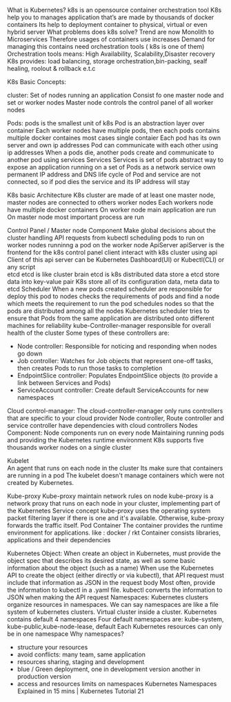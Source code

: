 
What is Kubernetes?
k8s is an opensource container orchestration tool
K8s help you to manages application that’s are made by thousands of docker containers
Its help to deployment  container to physical, virtual or even hybrid server
What problems does k8s solve?
Trend are now Monolith to Microservices
Therefore usages of containers use increases
Demand for managing this contains need orchestration tools ( k8s is one of them)
Orchestration tools means: High Availability, Scalability,Disaster recovery
K8s provides: load balancing, storage orchestration,bin-packing, sealf healing, roolout & rollback e.t.c

K8s Basic Concepts:

cluster:
Set of nodes running an application
Consist fo one master node and set or worker nodes
Master node controls the control panel of all worker nodes

Pods:
pods is the smallest unit of k8s
Pod is an abstraction layer over container
Each worker nodes have multiple pods, then each pods contains multiple docker containes most cases single contaier
Each pod has its own server and own ip addresses
Pod can communicate with each other using ip addresses
When a pods die, another pods create and communicate to another pod using services
Services
Services is set of pods
abstract way to expose an application running on a set of Pods as a network service
own permanent IP address  and DNS
life cycle of Pod and service are not connected, so if pod dies the service and its IP address will stay

K8s basic Architecture
K8s cluster are made of at least one master node, master nodes are connected to others worker nodes
Each workers node have multiple docker containers
On worker node  main application are run
On master node most important process are run

Control Panel / Master node Component
Make global decisions about the cluster
handling API requests from kubectl
scheduling pods to run on worker nodes
runninng a pod on the worker node
ApiServer
apiServer is the frontend for the k8s control panel
client interact with k8s cluster using api
Client of this api server can be Kubernetes Dashboard(UI) or Kubectl(CLI) or any script  
etcd
etcd is like cluster brain
etcd  is k8s distributed data store  a
etcd store data into key-value pair
K8s store all of its configuration data, meta data to etcd
Scheduler
When a new pods created scheduler are responsible for deploy this pod to nodes
checks the requirements of pods and find a node which meets the requirement to run the pod
schedules nodes so that the pods are distributed among all the nodes
Kubernetes scheduler tries to ensure that Pods from the same application are distributed onto different machines for reliability
kube-Controller-manager
responsible for overall health of the cluster
Some types of these controllers are:
- Node controller: Responsible for noticing and responding when nodes go down
- Job controller: Watches for Job objects that represent one-off tasks, then creates Pods to run those tasks to completion
- EndpointSlice controller: Populates EndpointSlice objects (to provide a link between Services and Pods)
- ServiceAccount controller: Create default ServiceAccounts for new namespaces

Cloud control-manager:
The cloud-controller-manager only runs controllers that are specific to your cloud provider
Node controller, Route controller and service controller have dependencies with cloud controllers
Nodes Component:
Node components run on every node
Maintaining running pods and providing the Kubernetes runtime environment
K8s supports five thousands worker nodes on a single cluster

Kubelet  
An agent that runs on each node in the cluster
Its make sure that containers are running in a pod
The kubelet doesn't manage containers which were not created by Kubernetes.

Kube-proxy
Kube-proxy maintain network rules on node
kube-proxy is a network proxy that runs on each node in your cluster, implementing part of the Kubernetes Service concept
kube-proxy uses the operating system packet filtering layer if there is one and it's available. Otherwise, kube-proxy forwards the traffic itself.
Pod
Container
The container provides the runtime environment for applications. like : docker / rkt
Container consists libraries, applications and their dependencies

Kubernetes Object:
When create an object in Kubernetes, must provide the object spec that describes its desired state, as well as some basic information about the object (such as a name)
When use the Kubernetes API to create the object (either directly or via kubectl), that API request must include that information as JSON in the request body
Most often, provide the information to kubectl in a .yaml file. kubectl converts the information to JSON when making the API request
Namespaces:
Kubernetes clusters organize resources in namespaces. We can say namespaces are like a file system of kubernetes clusters.
Virtual cluster inside a cluster. Kubernetes contains default 4 namespaces
Four default namespaces are: kube-system, kube-public,kube-node-lease, default
Each Kubernetes resources can only be in one namespace
Why namespaces?
-  structure your resources
-  avoid conflicts: many team, same application
-  resources sharing, staging and development
- blue / Green deployment, one in development version another in production version
-  access and resources limits on namespaces
   Kubernetes Namespaces Explained in 15 mins | Kubernetes Tutorial 21



